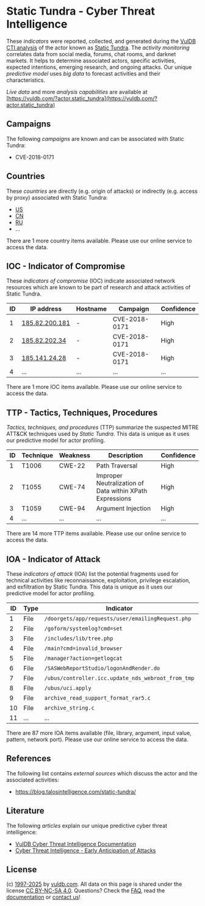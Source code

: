 # Static Tundra - Cyber Threat Intelligence

These _indicators_ were reported, collected, and generated during the [VulDB CTI analysis](https://vuldb.com/?kb.cti) of the actor known as [Static Tundra](https://vuldb.com/?actor.static_tundra). The _activity monitoring_ correlates data from social media, forums, chat rooms, and darknet markets. It helps to determine associated actors, specific activities, expected intentions, emerging research, and ongoing attacks. Our unique _predictive model_ uses _big data_ to forecast activities and their characteristics.

_Live data_ and more _analysis capabilities_ are available at [https://vuldb.com/?actor.static_tundra](https://vuldb.com/?actor.static_tundra)

## Campaigns

The following _campaigns_ are known and can be associated with Static Tundra:

* CVE-2018-0171

## Countries

These _countries_ are directly (e.g. origin of attacks) or indirectly (e.g. access by proxy) associated with Static Tundra:

* [US](https://vuldb.com/?country.us)
* [CN](https://vuldb.com/?country.cn)
* [RU](https://vuldb.com/?country.ru)
* ...

There are 1 more country items available. Please use our online service to access the data.

## IOC - Indicator of Compromise

These _indicators of compromise_ (IOC) indicate associated network resources which are known to be part of research and attack activities of Static Tundra.

ID | IP address | Hostname | Campaign | Confidence
-- | ---------- | -------- | -------- | ----------
1 | [185.82.200.181](https://vuldb.com/?ip.185.82.200.181) | - | CVE-2018-0171 | High
2 | [185.82.202.34](https://vuldb.com/?ip.185.82.202.34) | - | CVE-2018-0171 | High
3 | [185.141.24.28](https://vuldb.com/?ip.185.141.24.28) | - | CVE-2018-0171 | High
4 | ... | ... | ... | ...

There are 1 more IOC items available. Please use our online service to access the data.

## TTP - Tactics, Techniques, Procedures

_Tactics, techniques, and procedures_ (TTP) summarize the suspected MITRE ATT&CK techniques used by _Static Tundra_. This data is unique as it uses our predictive model for actor profiling.

ID | Technique | Weakness | Description | Confidence
-- | --------- | -------- | ----------- | ----------
1 | T1006 | CWE-22 | Path Traversal | High
2 | T1055 | CWE-74 | Improper Neutralization of Data within XPath Expressions | High
3 | T1059 | CWE-94 | Argument Injection | High
4 | ... | ... | ... | ...

There are 14 more TTP items available. Please use our online service to access the data.

## IOA - Indicator of Attack

These _indicators of attack_ (IOA) list the potential fragments used for technical activities like reconnaissance, exploitation, privilege escalation, and exfiltration by Static Tundra. This data is unique as it uses our predictive model for actor profiling.

ID | Type | Indicator | Confidence
-- | ---- | --------- | ----------
1 | File | `/doorgets/app/requests/user/emailingRequest.php` | High
2 | File | `/goform/systemlog?cmd=set` | High
3 | File | `/includes/lib/tree.php` | High
4 | File | `/main?cmd=invalid_browser` | High
5 | File | `/manager?action=getlogcat` | High
6 | File | `/SASWebReportStudio/logonAndRender.do` | High
7 | File | `/ubus/controller.icc.update_nds_webroot_from_tmp` | High
8 | File | `/ubus/uci.apply` | High
9 | File | `archive_read_support_format_rar5.c` | High
10 | File | `archive_string.c` | High
11 | ... | ... | ...

There are 87 more IOA items available (file, library, argument, input value, pattern, network port). Please use our online service to access the data.

## References

The following list contains _external sources_ which discuss the actor and the associated activities:

* https://blog.talosintelligence.com/static-tundra/

## Literature

The following _articles_ explain our unique predictive cyber threat intelligence:

* [VulDB Cyber Threat Intelligence Documentation](https://vuldb.com/?kb.cti)
* [Cyber Threat Intelligence - Early Anticipation of Attacks](https://www.scip.ch/en/?labs.20201022)

## License

(c) [1997-2025](https://vuldb.com/?kb.changelog) by [vuldb.com](https://vuldb.com/?kb.about). All data on this page is shared under the license [CC BY-NC-SA 4.0](https://creativecommons.org/licenses/by-nc-sa/4.0/). Questions? Check the [FAQ](https://vuldb.com/?kb.faq), read the [documentation](https://vuldb.com/?kb) or [contact us](https://vuldb.com/?contact)!
